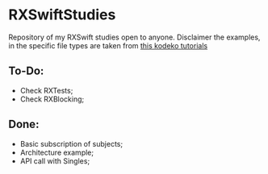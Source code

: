# RXSwiftStudies
Repository of my RXSwift studies open to anyone.
Disclaimer the examples, in the specific file types are taken from [this kodeko tutorials](https://www.kodeco.com/books/rxswift-reactive-programming-with-swift/v4.0/chapters/1-hello-rxswift)


## To-Do:
* Check RXTests;
* Check RXBlocking;


## Done:
* Basic subscription of subjects;
* Architecture example;
* API call with Singles;
